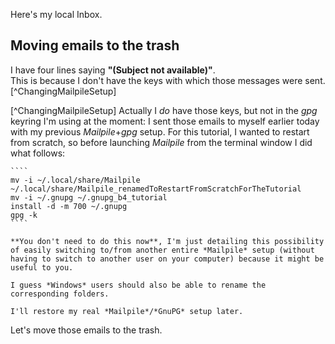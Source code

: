 Here's my local Inbox.

<a name="MovingEmailsToTheTrash"></a>

## Moving emails to the trash

I have four lines saying **"(Subject not available)"**.  
This is because I don't have the keys with which those messages were sent.[^ChangingMailpileSetup]

[^ChangingMailpileSetup] Actually I *do* have those keys, but not in the *gpg* keyring I'm using at the moment: I sent those emails to myself earlier today with my previous *Mailpile*+*gpg* setup. For this tutorial, I wanted to restart from scratch, so before launching *Mailpile* from the terminal window I did what follows:  
    
    ````
    mv -i ~/.local/share/Mailpile ~/.local/share/Mailpile_renamedToRestartFromScratchForTheTutorial  
    mv -i ~/.gnupg ~/.gnupg_b4_tutorial  
    install -d -m 700 ~/.gnupg  
    gpg -k
    ````
    
    **You don't need to do this now**, I'm just detailing this possibility of easily switching to/from another entire *Mailpile* setup (without having to switch to another user on your computer) because it might be useful to you.
    
    I guess *Windows* users should also be able to rename the corresponding folders.
    
    I'll restore my real *Mailpile*/*GnuPG* setup later.


Let's move those emails to the trash.
